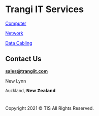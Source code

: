  <div class="container">
    <h1 class="display-4">Trangi IT Services</h1>
</div>
   </head>
   <body>
   <p><a href=temp/NZ-owned.png class="button-content" role="button" data-size="huge" style="color: rgb(1, 1, 255); background-color: rgb(255,255,255,255); border-radius: 0px;">Computer</a><p>
    </head>
	 <body>
   <p><a href="https://trangi-services.business.site/" class="button-content" role="button" data-size="huge" style="color: rgb(1, 1, 255); background-color: rgb(255, 255, 255); border-radius: 0px;">Network</a><p>
   </head>
    <body>
  <p><a href="https://trangi-services.business.site/" class="button-content" role="button" data-size="huge" style="color: rgb(1, 1, 255); background-color: rgb(255, 255, 255); border-radius: 0px;">Data Cabling</a>
    </head>
	</body>

<h2><span style="">Contact Us</span></strong></h2>
<strong><a href="/cdn-cgi/l/sales@trangiit.com" class="__cf_email__" data-cfemail="6b180a070e182b1f190a050c02021f45080406">sales@trangiit.com</a></strong>
          <p>New Lynn</p>
          <p><span style="font-family: 'Gill Sans', 'Gill Sans MT', 'Myriad Pro', 'DejaVu Sans Condensed', Helvetica, Arial, sans-serif">Auckland,
              <strong>New Zealand</strong></span>
    <div class="jumbotron">
        <h1></h1>
     Copyright <span style="text-align: left">2021</span> © TIS <span style="text-align: center"></span>All Rights Reserved.</span>        </div>
      </div>
